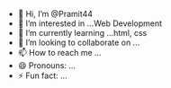 - 👋 Hi, I’m @Pramit44
- 👀 I’m interested in ...Web Development
- 🌱 I’m currently learning ...html, css
- 💞️ I’m looking to collaborate on ...
- 📫 How to reach me ...
- 😄 Pronouns: ...
- ⚡ Fun fact: ...

<!---
Pramit44/Prit44 is a ✨ special ✨ repository because its `README.md` (this file) appears on your GitHub profile.
You can click the Preview link to take a look at your changes.
--->
